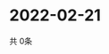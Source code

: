 # 2022-02-21
  共 0条

  <!-- BEGIN -->
  <!-- 最后更新时间Mon Feb 21 2022 17:06:50 GMT+0000 (Coordinated Universal Time) -->
  
  <!-- END -->
  
  